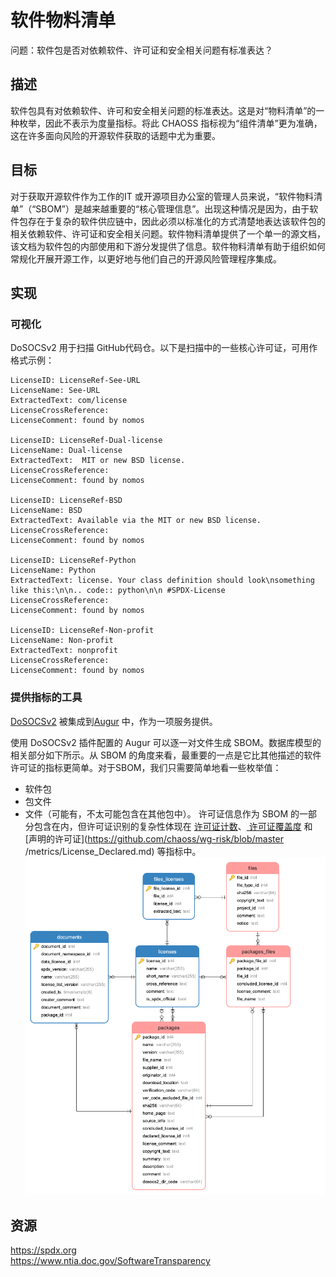 # 软件物料清单

问题：软件包是否对依赖软件、许可证和安全相关问题有标准表达？

## 描述
软件包具有对依赖软件、许可和安全相关问题的标准表达。这是对“物料清单”的一种枚举，因此不表示为度量指标。将此 CHAOSS 指标视为“组件清单”更为准确，这在许多面向风险的开源软件获取的话题中尤为重要。

## 目标
对于获取开源软件作为工作的IT 或开源项目办公室的管理人员来说，“软件物料清单”（“SBOM”）是越来越重要的“核心管理信息”。出现这种情况是因为，由于软件包存在于复杂的软件供应链中，因此必须以标准化的方式清楚地表达该软件包的相关依赖软件、许可证和安全相关问题。软件物料清单提供了一个单一的源文档，该文档为软件包的内部使用和下游分发提供了信息。软件物料清单有助于组织如何常规化开展开源工作，以更好地与他们自己的开源风险管理程序集成。

## 实现

### 可视化
DoSOCSv2 用于扫描 GitHub代码仓。以下是扫描中的一些核心许可证，可用作格式示例：
```
LicenseID: LicenseRef-See-URL
LicenseName: See-URL
ExtractedText: com/license
LicenseCrossReference:
LicenseComment: found by nomos

LicenseID: LicenseRef-Dual-license
LicenseName: Dual-license
ExtractedText:  MIT or new BSD license.
LicenseCrossReference:
LicenseComment: found by nomos

LicenseID: LicenseRef-BSD
LicenseName: BSD
ExtractedText: Available via the MIT or new BSD license.
LicenseCrossReference:
LicenseComment: found by nomos

LicenseID: LicenseRef-Python
LicenseName: Python
ExtractedText: license. Your class definition should look\nsomething like this:\n\n.. code:: python\n\n #SPDX-License
LicenseCrossReference:
LicenseComment: found by nomos

LicenseID: LicenseRef-Non-profit
LicenseName: Non-profit
ExtractedText: nonprofit
LicenseCrossReference:
LicenseComment: found by nomos
```

### 提供指标的工具
[DoSOCSv2](https://github.com/DoSOCSv2/DoSOCSv2) 被集成到[Augur](https://github.com/chaoss/augur) 中，作为一项服务提供。

使用 DoSOCSv2 插件配置的 Augur 可以逐一对文件生成 SBOM。数据库模型的相关部分如下所示。从 SBOM 的角度来看，最重要的一点是它比其他描述的软件许可证的指标更简单。对于SBOM，我们只需要简单地看一些枚举值：
* 软件包
* 包文件
* 文件（可能有，不太可能包含在其他包中）。
许可证信息作为 SBOM 的一部分包含在内，但许可证识别的复杂性体现在 [许可证计数](https://github.com/chaoss/wg-risk/blob/master/metrics/License_Count.md)、[ 许可证覆盖度](https://github.com/chaoss/wg-risk/blob/master/metrics/License_Coverage.md) 和 [声明的许可证](https://github.com/chaoss/wg-risk/blob/master /metrics/License_Declared.md) 等指标中。![SBOM](images/software-bill-of-materials_license.png)

## 资源
https://spdx.org  
https://www.ntia.doc.gov/SoftwareTransparency  
